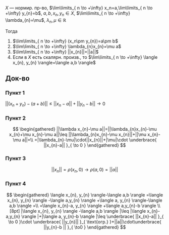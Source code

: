$X$ — нормир. пр-во, $\lim\limits_{ n \to +\infty} x_n=a,\lim\limits_{ n \to +\infty} y_{n}=b$, $a, b, x_{n}, y_{n} \in X,$ $\lim\limits_{ n \to +\infty} \lambda_{n}=\mu$, $\lambda_{n}, \mu \in \mathbb{R}$

Тогда 
1. $\lim\limits_{ n \to +\infty} (x_n\pm y_{n})=a\pm b$
2. $\lim\limits_{ n \to +\infty} \lambda_{n}x_{n}=\mu a$
3. $\lim\limits_{ n \to +\infty} ||x_{n}||=||a||$
4. Если в $X$ есть скалярн. произв., то $\lim\limits_{ n \to +\infty} \langle x_{n}, y_{n} \rangle=\langle a,b \rangle$
## Док-во
### Пункт 1

$||(x_{n}+y_{n})-(a+b)|| \leq ||x_{n}-a||+||y_{n}-b||\to 0$
### Пункт 2
$$
\begin{gathered}
||\lambda x_{n}-\mu a||=||\lambda_{n}x_{n}-\mu x_{n}+\mu x_{n}-\mu a||\leq ||\lambda_{n}x_{n}-\mu x_{n}||+||\mu x_{n}-\mu a||=\\
=|\lambda_{n}-\mu|\cdot||x_{n}||+|\mu|\cdot \underbrace{ ||x_{n}-a|| }_{ \to 0 }
\end{gathered}
$$
### Пункт 3

$$
||x_{n}||=\rho(x_{n}, 0)\to \rho(a, 0)=||a||
$$
### Пункт 4

$$
\begin{gathered}
\langle x_{n}, y_{n} \rangle-\langle a,b \rangle =\langle x_{n}, y_{n} \rangle -\langle a,y_{n} \rangle +\langle a, y_{n} \rangle-\langle a,b \rangle =\\
=\langle x_{n}-a, y_{n} \rangle +\langle a,y_{n}-b \rangle \\[8pt]
|\langle x_{n}, y_{n} \rangle -\langle a,b \rangle |\leq |\langle x_{n}-a,y_{n} \rangle |+|\langle a, y_{n}-b \rangle |\leq \underbrace{ ||x_{n}-a|| }_{ \to 0 }\cdot \underbrace{ ||y_{n}|| }_{ \text{огр.} }+||a||\cdot\underbrace{ ||y_{n}-b || }_{ \to0 }
\end{gathered}
$$
